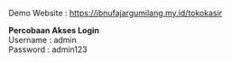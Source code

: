 Demo Website : https://ibnufajargumilang.my.id/tokokasir

**Percobaan Akses Login**<br>
Username : admin<br>
Password : admin123
